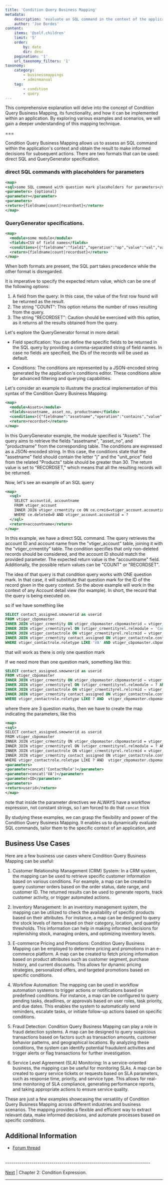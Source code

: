 ```yaml
---
title: 'Condition Query Business Mapping'
metadata:
    description: 'evaluate an SQL command in the context of the application and get the result to decide subsequent actions'
    author: 'Joe Bordes'
content:
    items: '@self.children'
    limit: '5'
    order:
        by: date
        dir: desc
    pagination: '1'
    url_taxonomy_filters: '1'
taxonomy:
    category:
        - businessmappings
        - adminmanual
    tag:
        - condition
        - query
---
```


This comprehensive explanation will delve into the concept of Condition Query Business Mapping, its functionality, and how it can be implemented within an application. By exploring various examples and scenarios, we will gain a deeper understanding of this mapping technique.

===

Condition Query Business Mapping allows us to assess an SQL command within the application's context and obtain the result to make informed decisions for subsequent actions. There are two formats that can be used: direct SQL and QueryGenerator specification.

### direct SQL commands with placeholders for parameters

```XML
<map>
<sql>some SQL command with question mark placeholders for parameters</sql>
<parameters> {optional}
<parameter></parameter>
<parameters>
<return>{fieldname|count|recordset}</return> 
</map>
```

### QueryGenerator specifications.

```xml
<map>
  <module>some module</module>
  <fields>CSV of field names</fields>
  <conditions>[{"fieldname":"field1","operation":"op","value":"val","valuetype":"rawtext","joincondition":"and","groupid":"0"},{"fieldname":"field2 : (RelatedModule) relatedfield","operation":"op","value":"val","valuetype":"rawtext","joincondition":"and","groupid":"0"}]</conditions>
  <return>{fieldname|count|recordset}</return> 
</map>
```

When both formats are present, the SQL part takes precedence while the other format is disregarded.

It is imperative to specify the expected return value, which can be one of the following options:

1. A field from the query: In this case, the value of the first row found will be returned as the result.
2. The string "COUNT": This option returns the number of rows resulting from the query.
3. The string "RECORDSET": Caution should be exercised with this option, as it returns all the results obtained from the query.

Let's explore the QueryGenerator format in more detail:

- Field specification: You can define the specific fields to be returned in the SQL query by providing a comma-separated string of field names. In case no fields are specified, the IDs of the records will be used as default.

- Conditions: The conditions are represented by a JSON-encoded string generated by the application's conditions editor. These conditions allow for advanced filtering and querying capabilities.

Let's consider an example to illustrate the practical implementation of this syntax of the Condition Query Business Mapping:

```xml
<map>
  <module>Assets</module>
  <fields>assetname, asset_no, productname</fields>
  <conditions>[{"fieldname":"assetname","operation":"contains","value":"j","valuetype":"rawtext","joincondition":"and","groupid":"0"},{"fieldname":"product : (Products) unit_price","operation":"greater than","value":"30","valuetype":"rawtext","joincondition":"and","groupid":"0"}]</conditions>
  <return>recordset</return>
</map>
```

In this QueryGenerator example, the module specified is "Assets". The query aims to retrieve the fields "assetname", "asset_no", and "productname" from the corresponding table. The conditions are expressed as a JSON-encoded string. In this case, the conditions state that the "assetname" field should contain the letter "j" and the "unit_price" field from the related "Products" table should be greater than 30. The return value is set to "RECORDSET," which means that all the resulting records will be returned.

Now, let's see an example of an SQL query

```XML
<map>
  <sql>
    SELECT accountid, accountname
    FROM vtiger_account
    INNER JOIN vtiger_crmentity ce ON ce.crmid=vtiger_account.accountid
    WHERE ce.deleted=0 AND vtiger_account.accountid = ?
  </sql>
  <return>accountname</return>
</map>
```

In this example, we have a direct SQL command. The query retrieves the account ID and account name from the "vtiger_account" table, joining it with the "vtiger_crmentity" table. The condition specifies that only non-deleted records should be considered, and the account ID should match the provided parameter. The expected return value is the "accountname" field. Additionally, the possible return values can be "COUNT" or "RECORDSET".

The idea of that query is that condition query works with ONE question mark. In that case, it will substitute that question mark for the ID of the record given in the query context. So the above example will work in the context of any Account detail view (for example). In short, the record that the query is being executed on.

so if we have something like

```SQL
SELECT contact_assigned.smownerid as userid
FROM vtiger_cbpomaster
INNER JOIN vtiger_crmentity ON vtiger_cbpomaster.cbpomasterid = vtiger_crmentity.crmid
INNER JOIN vtiger_crmentityrel ON (vtiger_crmentityrel.relmodule = 'ContactRole' AND vtiger_cbpomaster.cbpomasterid = vtiger_crmentityrel.crmid)
INNER JOIN vtiger_contactrole ON vtiger_crmentityrel.relcrmid = vtiger_contactrole.contactroleid
INNER JOIN vtiger_crmentity contact_assigned ON vtiger_contactrole.contactroleid= contact_assigned.crmid
WHERE vtiger_contactrole.roletype LIKE 'VA' AND vtiger_cbpomaster.cbpomasterid = ?
```

that will work as there is only one question mark

If we need more than one question mark, something like this:

```SQL
SELECT contact_assigned.smownerid as userid
FROM vtiger_cbpomaster
INNER JOIN vtiger_crmentity ON vtiger_cbpomaster.cbpomasterid = vtiger_crmentity.crmid
INNER JOIN vtiger_crmentityrel ON (vtiger_crmentityrel.relmodule = ? AND vtiger_cbpomaster.cbpomasterid = vtiger_crmentityrel.crmid)
INNER JOIN vtiger_contactrole ON vtiger_crmentityrel.relcrmid = vtiger_contactrole.contactroleid
INNER JOIN vtiger_crmentity contact_assigned ON vtiger_contactrole.contactroleid= contact_assigned.crmid
WHERE vtiger_contactrole.roletype LIKE ? AND  vtiger_cbpomaster.cbpomasterid = ?
```

where there are 3 question marks, then we have to create the map indicating the parameters, like this

```XML
<map>
<sql>
SELECT contact_assigned.smownerid as userid
FROM vtiger_cbpomaster
INNER JOIN vtiger_crmentity ON vtiger_cbpomaster.cbpomasterid = vtiger_crmentity.crmid
INNER JOIN vtiger_crmentityrel ON (vtiger_crmentityrel.relmodule = ? AND vtiger_cbpomaster.cbpomasterid = vtiger_crmentityrel.crmid)
INNER JOIN vtiger_contactrole ON vtiger_crmentityrel.relcrmid = vtiger_contactrole.contactroleid
INNER JOIN vtiger_crmentity contact_assigned ON vtiger_contactrole.contactroleid= contact_assigned.crmid
WHERE vtiger_contactrole.roletype LIKE ? AND  vtiger_cbpomaster.cbpomasterid = ?</sql>
<parameters>
<parameter>concat('ContactRole')</parameter>
<parameter>concat('VA')</parameter>
<parameter>ID</parameter>
<parameters>
<return>userid</return> 
</map>
```

note that inside the parameter directives we ALWAYS have a workflow expression, not constant strings, so I am forced to do that `concat` trick

By studying these examples, we can grasp the flexibility and power of the Condition Query Business Mapping. It enables us to dynamically evaluate SQL commands, tailor them to the specific context of an application, and

## Business Use Cases

Here are a few business use cases where Condition Query Business Mapping can be useful:

1. Customer Relationship Management (CRM) System:
   In a CRM system, the mapping can be used to retrieve specific customer information based on various conditions. For example, a map can be created to query customer orders based on the order status, date range, and customer ID. The returned results can be used to generate reports, track customer activity, or trigger automated actions.

2. Inventory Management:
   In an inventory management system, the mapping can be utilized to check the availability of specific products based on their attributes. For instance, a map can be designed to query the stock levels of items based on their category, location, and quantity thresholds. This information can help in making informed decisions for replenishing stock, managing orders, and optimizing inventory levels.

3. E-commerce Pricing and Promotions:
   Condition Query Business Mapping can be employed to determine pricing and promotions in an e-commerce platform. A map can be created to fetch pricing information based on product attributes such as customer segment, purchase history, and current discounts. This allows for dynamic pricing strategies, personalized offers, and targeted promotions based on specific conditions.

4. Workflow Automation:
   The mapping can be used in workflow automation systems to trigger actions or notifications based on predefined conditions. For instance, a map can be configured to query pending tasks, deadlines, or approvals based on user roles, task priority, and due dates. This enables the system to automatically send reminders, escalate tasks, or initiate follow-up actions based on specific conditions.

5. Fraud Detection:
   Condition Query Business Mapping can play a role in fraud detection systems. A map can be designed to query suspicious transactions based on factors such as transaction amounts, customer behavior patterns, and geographical locations. By analyzing these conditions, the system can identify potential fraudulent activities and trigger alerts or flag transactions for further investigation.

6. Service Level Agreement (SLA) Monitoring:
   In a service-oriented business, the mapping can be useful for monitoring SLAs. A map can be created to query service tickets or requests based on SLA parameters, such as response time, priority, and service type. This allows for real-time monitoring of SLA compliance, generating performance reports, and taking appropriate actions to ensure service quality.

These are just a few examples showcasing the versatility of Condition Query Business Mapping across different industries and business scenarios. The mapping provides a flexible and efficient way to extract relevant data, make informed decisions, and automate processes based on specific conditions.

## Additional Information

* [Forum thread](http://discussions.corebos.org/thread-642.html)


<br>
------------------------------------------------------------------------

[Next](../03.condition-expression) | Chapter 2: Condition Expression.

------------------------------------------------------------------------